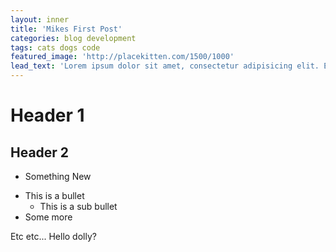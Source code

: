```yaml
---
layout: inner
title: 'Mikes First Post'
categories: blog development
tags: cats dogs code
featured_image: 'http://placekitten.com/1500/1000'
lead_text: 'Lorem ipsum dolor sit amet, consectetur adipisicing elit. Expedita maiores quisquam id sunt, a architecto molestias velit, distinctio quidem non, nostrum provident quibusdam enim. Neque ipsam temporibus commodi facere minima.'
---
```


# Header 1

## Header 2

* Something New
- This is a bullet
  - This is a sub bullet
- Some more

Etc etc... Hello dolly? 